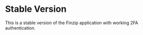 # Stable Version

This is a stable version of the Finzip application with working 2FA authentication.
